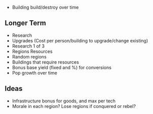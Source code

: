 - Building build/destroy over time


## Longer Term

- Research
- Upgrades (Cost per person/building to upgrade/change existing)
- Research 1 of 3
- Regions Resources
- Random regions
- Buildings that require resources
- Bonus base yield (fixed and %) for conversions
- Pop growth over time

## Ideas
- Infrastructure bonus for goods, and max per tech
- Morale in each region? Lose regions if conquered or rebel?
